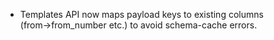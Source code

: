 
- Templates API now maps payload keys to existing columns (from→from_number etc.) to avoid schema-cache errors.
